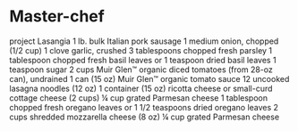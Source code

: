 # Master-chef
project
Lasangia
1 lb. bulk Italian pork sausage
1 medium onion, chopped (1/2 cup)
1 clove garlic, crushed
3 tablespoons chopped fresh parsley
1 tablespoon chopped fresh basil leaves or 1 teaspoon dried basil leaves
1 teaspoon sugar
2 cups Muir Glen™ organic diced tomatoes (from 28-oz can), undrained
1 can (15 oz) Muir Glen™ organic tomato sauce
12 uncooked lasagna noodles (12 oz)
1 container (15 oz) ricotta cheese or small-curd cottage cheese (2 cups)
¼ cup grated Parmesan cheese
1 tablespoon chopped fresh oregano leaves or 1 1/2 teaspoons dried oregano leaves
2 cups shredded mozzarella cheese (8 oz)
¼ cup grated Parmesan cheese
